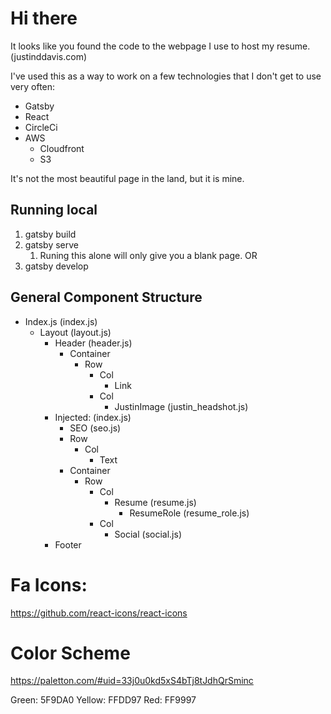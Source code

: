 # Hi there

It looks like you found the code to the webpage I use to host my resume. (justinddavis.com)

I've used this as a way to work on a few technologies that I don't get to use very often: 
  - Gatsby
  - React
  - CircleCi
  - AWS
    - Cloudfront
    - S3

It's not the most beautiful page in the land, but it is mine. 

## Running local
  1. gatsby build
  2. gatsby serve
     1. Runing this alone will only give you a blank page. 
OR
  1. gatsby develop 


## General Component Structure
  - Index.js (index.js)
    - Layout (layout.js)
      - Header (header.js)
        - Container
          - Row
            - Col
              - Link
            - Col
              - JustinImage (justin_headshot.js)
      - Injected: (index.js)
        - SEO (seo.js)
        - Row
          - Col
            - Text
        - Container
          - Row
            - Col
              - Resume (resume.js)
                - ResumeRole (resume_role.js)
            - Col
              - Social (social.js)
      - Footer

# Fa Icons: 
https://github.com/react-icons/react-icons

# Color Scheme
https://paletton.com/#uid=33j0u0kd5xS4bTj8tJdhQrSminc

Green: 5F9DA0
Yellow: FFDD97
Red: FF9997